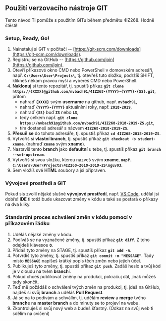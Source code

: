 ## Použití verzovacího nástroje GIT
Tento návod Ti pomůže s použitím GITu během předmětu 4IZ268. Hodně štěstí!



### Setup, Ready, Go!
1. Nainstaluj si GIT v počítači -- [https://git-scm.com/downloads](https://git-scm.com/downloads).
2. Registruj se na GitHub -- [https://github.com/join](https://github.com/join).
3. Otevři příkazové okno CMD nebo PowerShell v domovském adresáři, např. **`C:\Users\User\Projects\`**, tj. otevřeš tuto složku, podržíš SHIFT, klikneš někam pravou myší a vybereš CMD nebo PowerShell.
4. **Naklonuj** si tento repozitář, tj. spustíš příkaz **`git clone https://{XXXX}@github.com/nvbach91/4IZ268-{YYYY}-{YYYY}-{SS}.git`**, přitom 
    - nahraď **`{XXXX}`** svým **username** na github, např. **`nvbach91`**,
    - nahraď **`{YYYY}-{YYYY}`** aktuálními roky, např. **`2018-2019`**,
    - nahraď **`{SS}`** buď **`ZS`** nebo **`LS`**,
    - tedy celkem např. **`git clone https://nvbach91@github.com/nvbach91/4IZ268-2018-2019-ZS.git`**,
    - tím dostaneš adresář s názvem **`4IZ268-2018-2019-ZS`**.
5. **Přesuň se** do tohoto adresáře, tj. spustíš příkaz **`cd 4IZ268-2018-2019-ZS`**.
6. Vytvořiš si **vlastní branch**, tj. spustíš příkaz **`git checkout -b student-xname`**. (nahraď **`xname`** svým **xname**).
7. Nastavíš tento **branch** jako **defaultní** u tebe, tj. spustíš příkaz **`git branch --set-upstream`**.
8. Vytvoříš si svou složku, kterou nazveš svým **xname**, **`např. C:\Users\User\Projects\4IZ268-2018-2019-ZS\nguv03`**.
9. Sem vložíš své **HTML** soubory a jsi připraven.



### Vývojové prostředí a GIT
Pokud sis zvolil nějaké slušné **vývojové prostředí**, např. [VS Code](https://code.visualstudio.com/download), udělal jsi dobře! **IDE** ti totiž bude ukazovat změny v kódu a také se postará o příkazy na dva kliky.



### Standardní proces schválení změn v kódu pomocí v příkazovém řádku
1. Uděláš nějaké změny v kódu.
2. Podíváš se na vyznačené změny, tj. spustíš příkaz **`git diff`**. Z toho odejdeš klávesou **`Q`**.
3. Přidáš tyto změny na STAGE, tj. spustíš příkaz **`git add -A`**.
4. Potvrdíš tyto změny, tj. spustíš příkaz **`git commit -m "MESSAGE"`**. Tady místo **`MESSAGE`** napíšeš krátký popis těch změn nebo jejich účel.
5. Publikuješ tyto změny, tj. spustíš příkaz **`git push`**. Zadáš heslo a tvůj kód je v cloudu na tvém **branch**i.
6. Pokud chceš publikovat změny na produkci, pokračuj dál, jinak můžeš tady skončit.
7. Teď mě požádáš o schválení tvých změn na produkci, tj. jdeš na GitHub, najdeš si svůj **branch** a uděláš **Pull Request**.
7. Já se na to podívám a schválím, tj. udělám **review** a **merge** tvého **branch**e na **master branch** a do minuty se to projeví na webu.
8. Zkontroluješ si svůj nový web a budeš šťastný. (Odkaz na svůj web ti sdělím na cvičení)


